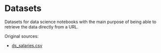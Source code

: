 # Datasets

Datasets for data science notebooks with the main purpose of being able to retrieve the data directly from a URL. 

Original sources:
- [ds_salaries.csv](https://www.kaggle.com/datasets/ruchi798/data-science-job-salaries)

